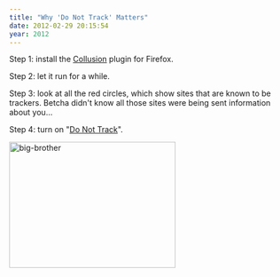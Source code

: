 ```yaml
---
title: "Why 'Do Not Track' Matters"
date: 2012-02-29 20:15:54
year: 2012
---
```

Step 1: install the <a href="https://addons.mozilla.org/en-US/firefox/addon/collusion/">Collusion</a> plugin for Firefox.

Step 2: let it run for a while.

Step 3: look at all the red circles, which show sites that are known to be trackers. Betcha didn't know all those sites were being sent information about you…

Step 4: turn on "<a href="http://donottrack.us/">Do Not Track</a>".

<img alt="big-brother" src="{{'/files/2012/02/big-brother-300x227.png' | relative_url}}" width="300" height="227" class="centered">
